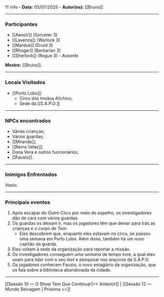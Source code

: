 !!! info
	- **Data:** 05/07/2025
	- **Autor(es):** [[Bruno]]

---

### Participantes

- [[Aenoir]] (Sorcerer 3)
- [[Lavenza]] (Warlock 3)
- [[Marduk]] (Druid 3)
- [[Rhogar]] (Barbarian 3)
- [[Sherlock]] (Rogue 3) - *Ausente*

**Mestre:** [[Bruno]].

---  

### Locais Visitados

- [[Porto Lobo]]:
	- Circo dos Irmãos Alichino;
	- Sede da [[S.A.P.O.]]

---

### NPCs encontrados

- Várias crianças;
- Vários guardas;
- [[Miranda]];
- [[Reina Velez]];
- Dona Vera e outros funcionários;
- [[Fausto]].

---

### Inimigos Enfrentados

*Vazio.*

---

### Principais eventos

1. Após escapar do *Outro Circo* por meio do espelho, os investigadores dão de cara com vários guardas.
2. Os guardas os deixam ir, mas os jogadores têm que deixar para trás as crianças e o corpo de Tom.
	- Eles descobrem que, enquanto eles estavam no circo, se passou uma semana em Porto Lobo. Além disso, também há um novo capitão da guarda.
3. Eles voltam à sede da organização para reportar a missão.
4. Os investigadores conseguem *uma semana* de tempo livre, a qual eles usam para lidar com o seu *loot* e pesquisar nos arquivos da S.A.P.O.
5. Os jogadores conhecem Fausto, o novo estagiário da organização, que os fala sobre a biblioteca abandonada da cidade.

---

[[Sessão 10 ― O Show Tem Que Continuar|<< Anterior]] | [[Sessão 12 ― Mundo Selvagem | Próxima >>]]